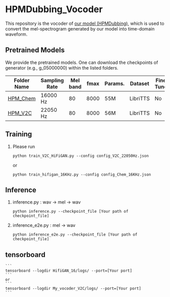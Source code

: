 # HPMDubbing_Vocoder
This repository is the vocoder of [our model (HPMDubbing)](https://github.com/GalaxyCong/HPMDubbing), which is used to convert the mel-spectrogram generated by our model into time-domain waveform. 


## Pretrained Models
We provide the pretrained models. 
One can download the checkpoints of generator (e.g., g_05000000) within the listed folders.


|Folder Name|Sampling Rate|Mel band|fmax|Params.|Dataset|Fine-Tuned|
|------|---|---|---|---|------|---|
|[HPM_Chem](https://drive.google.com/file/d/1MIIAHpePjB4tndkERW1rx0AVKiAKMo2K/view?usp=sharing)|16000 Hz|80|8000|55M|LibriTTS|No|
|[HPM_V2C]()|22050 Hz|80|8000|56M|LibriTTS|No|


## Training
1. Please run
    ```
    python train_V2C_HiFiGAN.py --config config_V2C_22050Hz.json
    ```
    or
    ```
    python train_hifigan_16KHz.py --config config_Chem_16KHz.json
    ```
    
## Inference
1. inference.py : wav -> mel -> wav
    ```
    python inference.py --checkpoint_file [Your path of checkpoint_file]
    ```
2. inference_e2e.py :  mel -> wav
    ```
    python inference_e2e.py --checkpoint_file [Your path of checkpoint_file]
    ```
    

## tensorboard
    ```
    tensorboard --logdir HifiGAN_16/logs/ --port=[Your port]
    ```
    or 
    ```
    tensorboard --logdir My_vocoder_V2C/logs/ --port=[Your port]
    ```

